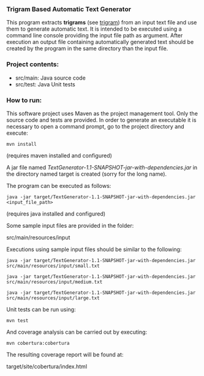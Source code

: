 ### Trigram Based Automatic Text Generator
This program extracts **trigrams** (see [trigram](http://en.wikipedia.org/wiki/N-gram)) from an input text file and use them to generate automatic text. It is intended to be executed using a command line console providing the input file path as argument. After execution an output file containing automatically generated text should be created by the program in the same directory than the input file.

### Project contents:

- src/main: Java source code
- src/test: Java Unit tests

### How to run:

This software project uses Maven as the project management tool. Only the source code and tests are provided. In order to generate an executable it is necessary to open a command prompt, go to the project directory and execute:

`mvn install`

(requires maven installed and configured)

A jar file named *TextGenerator-1.1-SNAPSHOT-jar-with-dependencies.jar* in the directory named target is created (sorry for the long name).

The program can be executed as follows:

`java -jar target/TextGenerator-1.1-SNAPSHOT-jar-with-dependencies.jar <input_file_path>`

(requires java installed and configured)

Some sample input files are provided in the folder:

src/main/resources/input

Executions using sample input files should be similar to the following:

`java -jar target/TextGenerator-1.1-SNAPSHOT-jar-with-dependencies.jar src/main/resources/input/small.txt`

`java -jar target/TextGenerator-1.1-SNAPSHOT-jar-with-dependencies.jar src/main/resources/input/medium.txt`

`java -jar target/TextGenerator-1.1-SNAPSHOT-jar-with-dependencies.jar src/main/resources/input/large.txt`

Unit tests can be run using:

`mvn test`

And coverage analysis can be carried out by executing:

`mvn cobertura:cobertura`

The resulting coverage report will be found at:

target/site/cobertura/index.html